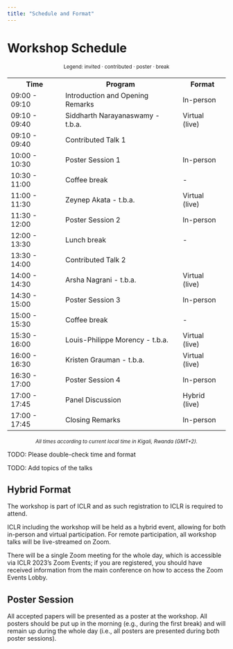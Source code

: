 ```yaml
---
title: "Schedule and Format"
---
```



# Workshop Schedule

<div style="width: 100%; font-size: smaller; text-align: center; margin-bottom: 18px; margin-top: 18px;">
    Legend:
    <span class="invited">invited</span> · 
    <span class="contributed">contributed</span> ·
    <span class="poster">poster</span> · 
    <span class="break">break</span>
</div>

<table class="schedule">
    <tr>
        <th style="width:25%">Time</th>
        <th>Program</th>
        <th>Format</th>
    </tr>
    <tr>
        <td>09:00 - 09:10</td>
        <td>Introduction and Opening Remarks</td>
        <td>In-person</td>
    </tr>
    <tr class="invited">
        <td>09:10 - 09:40</td>
        <td>Siddharth Narayanaswamy - t.b.a.</td>
        <td>Virtual (live)</td>
    </tr>
    <tr class="contributed">
        <td>09:10 - 09:40</td>
        <td>Contributed Talk 1</td>
        <td></td>
    </tr>
    <tr class="poster">
        <td>10:00 - 10:30</td>
        <td>Poster Session 1</td>
        <td>In-person</td>
    </tr>
    <tr class="break">
        <td>10:30 - 11:00</td>
        <td>Coffee break</td>
        <td>-</td>
    </tr>
    <tr class="invited">
        <td>11:00 - 11:30</td>
        <td>Zeynep Akata - t.b.a.</td>
        <td>Virtual (live)</td>
    </tr>
    <tr class="poster">
        <td>11:30  - 12:00</td>
        <td>Poster Session 2</td>
        <td>In-person</td>
    </tr>
    <tr class="break">
        <td>12:00 - 13:30</td>
        <td>Lunch break</td>
        <td>-</td>
    </tr>
    <tr class="contributed">
        <td>13:30 - 14:00</td>
        <td>Contributed Talk 2</td>
        <td></td>
    </tr>
    <tr class="invited">
        <td>14:00 - 14:30</td>
        <td>Arsha Nagrani - t.b.a.</td>
        <td>Virtual (live)</td>
    </tr>
    <tr class="poster">
        <td>14:30 - 15:00</td>
        <td>Poster Session 3</td>
        <td>In-person</td>
    </tr>
    <tr class="break">
        <td>15:00 - 15:30</td>
        <td>Coffee break</td>
        <td>-</td>
    </tr>
    <tr class="invited">
        <td>15:30 - 16:00</td>
        <td>Louis-Philippe Morency - t.b.a.</td>
        <td>Virtual (live)</td>
    </tr>
    <tr class="invited">
        <td>16:00 - 16:30</td>
        <td>Kristen Grauman - t.b.a.</td>
        <td>Virtual (live)</td>
    </tr>
    <tr class="poster">
        <td>16:30 - 17:00</td>
        <td>Poster Session 4</td>
        <td>In-person</td>
    </tr>
    <tr>
        <td>17:00 - 17:45</td>
        <td>Panel Discussion</td>
        <td>Hybrid (live)</td>
    </tr>
    <tr>
        <td>17:00 - 17:45</td>
        <td>Closing Remarks</td>
        <td>In-person</td>
    </tr>
</table>

<div style="width: 100%; font-size: smaller; text-align: center; margin-top: 18px;">
    <em>All times according to current local time in Kigali, Rwanda (GMT+2).</em>
</div>

<span class="todo"> TODO: Please double-check time and format</span>

<span class="todo"> TODO: Add topics of the talks</span>

## Hybrid Format

The workshop is part of ICLR and as such registration to ICLR is required to attend. 

ICLR including the workshop will be held as a hybrid event, allowing for both in-person and virtual participation. For remote participation, all workshop talks will be live-streamed on Zoom.

<!-- 
virtual poster sessions will be run on <a href="https://gather.town/app/fdnUf3ZhiXnz0Eub/UAIsland2022">Gather Town</a> in parallel to the in-person ones**. The <a href="https://gather.town/app/fdnUf3ZhiXnz0Eub/UAIsland2022">Gather Town</a> platform will be the same as the one used for the main conference and the other UAI workshops. 
-->

There will be a single Zoom meeting for the whole day, which is accessible via ICLR 2023’s Zoom Events; if you are registered, you should have received information from the main conference on how to access the Zoom Events Lobby. 


## Poster Session

All accepted papers will be presented as a poster at the workshop. All posters should be put up in the morning (e.g., during the first break) and will remain up during the whole day (i.e., all posters are presented during both poster sessions). 
<!-- It is allowed and encouraged to present posters both physically and virtually at the same time, e.g., if you have a co-author who will not attend in person and is willing to present online for the virtual participants.
-->
